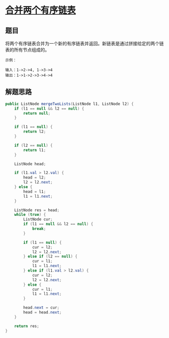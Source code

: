 # [合并两个有序链表](https://leetcode-cn.com/explore/interview/card/bytedance/244/linked-list-and-tree/1048/)

## 题目

将两个有序链表合并为一个新的有序链表并返回。新链表是通过拼接给定的两个链表的所有节点组成的。

```
示例：

输入：1->2->4, 1->3->4
输出：1->1->2->3->4->4
```

## 解题思路


```java
public ListNode mergeTwoLists(ListNode l1, ListNode l2) {
    if (l1 == null && l2 == null) {
        return null;
    }

    if (l1 == null) {
        return l2;
    }

    if (l2 == null) {
        return l1;
    }

    ListNode head;

    if (l1.val > l2.val) {
        head = l2;
        l2 = l2.next;
    } else {
        head = l1;
        l1 = l1.next;
    }

    ListNode res = head;
    while (true) {
        ListNode cur;
        if (l1 == null && l2 == null) {
            break;
        }

        if (l1 == null) {
            cur = l2;
            l2 = l2.next;
        } else if (l2 == null) {
            cur = l1;
            l1 = l1.next;
        } else if (l1.val > l2.val) {
            cur = l2;
            l2 = l2.next;
        } else {
            cur = l1;
            l1 = l1.next;
        }

        head.next = cur;
        head = head.next;
    }

    return res;
}
```
